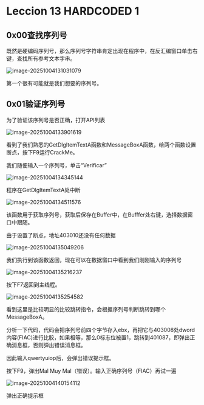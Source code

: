 # Leccion 13 HARDCODED 1 

## 0x00查找序列号

既然是硬编码序列号，那么序列号字符串肯定出现在程序中，在反汇编窗口单击右键，查找所有参考文本字串。

![image-20251004131031079](C:\Users\wjzns\Desktop\Notes\硬编码序列号\Lesson_13_Hardcoded_1\Lesson_13_Hardcoded_1.assets\image-20251004131031079.png)

第一个很有可能就是我们想要的序列号。

## 0x01验证序列号

为了验证该序列号是否正确，打开API列表

![image-20251004133901619](C:\Users\wjzns\Desktop\Notes\硬编码序列号\Lesson_13_Hardcoded_1\Lesson_13_Hardcoded_1.assets\image-20251004133901619.png)

看到了我们熟悉的GetDlgItemTextA函数和MessageBoxA函数，给两个函数设置断点，按下F9运行CrackMe。

我们随便输入一个序列号，单击“Verificar”

![image-20251004134345144](C:\Users\wjzns\Desktop\Notes\硬编码序列号\Lesson_13_Hardcoded_1\Lesson_13_Hardcoded_1.assets\image-20251004134345144.png)

程序在GetDlgItemTextA处中断

![image-20251004134511576](C:\Users\wjzns\Desktop\Notes\硬编码序列号\Lesson_13_Hardcoded_1\Lesson_13_Hardcoded_1.assets\image-20251004134511576.png)

该函数用于获取序列号，获取后保存在Buffer中，在Bufffer处右键，选择数据窗口中跟随。

由于设置了断点，地址403010还没有任何数据

![image-20251004135049206](C:\Users\wjzns\Desktop\Notes\硬编码序列号\Lesson_13_Hardcoded_1\Lesson_13_Hardcoded_1.assets\image-20251004135049206.png)

我们执行到该函数返回，现在可以在数据窗口中看到我们刚刚输入的序列号

![image-20251004135216237](C:\Users\wjzns\Desktop\Notes\硬编码序列号\Lesson_13_Hardcoded_1\Lesson_13_Hardcoded_1.assets\image-20251004135216237.png)

按下F7返回到主线程。

![image-20251004135254582](C:\Users\wjzns\Desktop\Notes\硬编码序列号\Lesson_13_Hardcoded_1\Lesson_13_Hardcoded_1.assets\image-20251004135254582.png)

看到这里是比较明显的比较跳转指令，会根据序列号判断跳转到哪个MessageBoxA。

分析一下代码，代码会把序列号前四个字节存入ebx，再把它与403008处dword内容(FIAC)进行比胶，如果相等，那么0标志位被置1，跳转到401087，即弹出正确消息框，否则弹出错误消息框。

因此输入qwertyuiop后，会弹出错误提示框。

按下F9，弹出Mal Muy Mal（错误）。输入正确序列号（FIAC）再试一遍

![image-20251004140154112](C:\Users\wjzns\Desktop\Notes\硬编码序列号\Lesson_13_Hardcoded_1\Lesson_13_Hardcoded_1.assets\image-20251004140154112.png)

弹出正确提示框